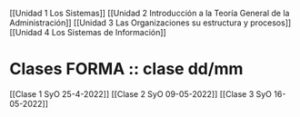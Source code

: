 
[[Unidad 1 Los Sistemas]]
[[Unidad 2  Introducción a la Teoría General de la Administración]]
[[Unidad 3 Las Organizaciones su estructura y procesos]]
[[Unidad 4 Los Sistemas de Información]]



# Clases FORMA :: clase dd/mm
[[Clase 1 SyO 25-4-2022]]
[[Clase 2 SyO 09-05-2022]]
[[Clase 3 SyO 16-05-2022]]




























